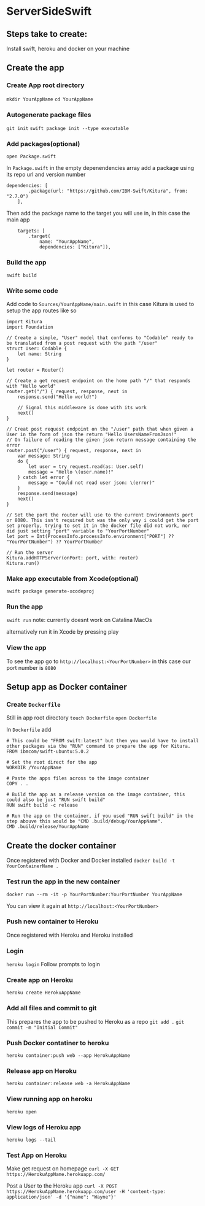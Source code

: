# ServerSideSwift

## Steps take to create:

Install swift, heroku and docker on your machine

## Create the app

### Create App root directory
`mkdir YourAppName`
`cd YourAppName`

### Autogenerate package files
`git init`
`swift package init --type executable`

### Add packages(optional)
`open Package.swift`

In `Package.swift` in the empty depenendencies array add a package using its repo url and version number

```
dependencies: [
        .package(url: "https://github.com/IBM-Swift/Kitura", from: "2.7.0")
    ],
```

Then add the package name to the target you will use in, in this case the main app

```
    targets: [
        .target(
            name: "YourAppName",
            dependencies: ["Kitura"]),
```

### Build the app
`swift build`

### Write some code

Add code to `Sources/YourAppName/main.swift` in this case Kitura is used to setup the app routes like so

```
import Kitura
import Foundation

// Create a simple, "User" model that conforms to "Codable" ready to be translated from a post request with the path "/user"
struct User: Codable {
    let name: String
}

let router = Router()

// Create a get request endpoint on the home path "/" that responds with "Hello world"
router.get("/") { request, response, next in
    response.send("Hello world!")

    // Signal this middleware is done with its work
    next()
}

// Creat post request endpoint on the "/user" path that when given a User in the form of json the return "Hello UsersNameFromJson!"
// On failure of reading the given json return message containing the error 
router.post("/user") { request, response, next in
    var message: String
    do {
        let user = try request.read(as: User.self)
        message = "Hello \(user.name)!"
    } catch let error {
        message = "Could not read user json: \(error)"
    }
    response.send(message)
    next()
}

// Set the port the router will use to the current Environments port or 8080. This isn't required but was the only way i could get the port set properly, trying to set it in the docker file did not work, nor did just setting "port" variable to "YourPortNumber"
let port = Int(ProcessInfo.processInfo.environment["PORT"] ?? "YourPortNumber") ?? YourPortNumber

// Run the server
Kitura.addHTTPServer(onPort: port, with: router)
Kitura.run()
```

### Make app executable from Xcode(optional)
`swift package generate-xcodeproj`

### Run the app
`swift run` note: currently doesnt work on Catalina MacOs

alternatively run it in Xcode by pressing play

### View the app
To see the app go to `http://localhost:<YourPortNumber>` in this case our port number is `8080`

## Setup app as Docker container

### Create `Dockerfile`
Still in app root directory
`touch Dockerfile`
`open Dockerfile`

In `Dockerfile` add
```
# This could be "FROM swift:latest" but then you would have to install other packages via the "RUN" command to prepare the app for Kitura. 
FROM ibmcom/swift-ubuntu:5.0.2

# Set the root direct for the app
WORKDIR /YourAppName

# Paste the apps files across to the image container
COPY . .

# Build the app as a release version on the image container, this could also be just "RUN swift build"
RUN swift build -c release

# Run the app on the container, if you used "RUN swift build" in the step abouve this would be "CMD .build/debug/YourAppName". 
CMD .build/release/YourAppName
```

## Create the docker container
Once registered with Docker and Docker installed 
`docker build -t YourContainerName .`

### Test run the app in the new container
`docker run --rm -it -p YourPortNumber:YourPortNumber YourAppName`

You can view it again at `http://localhost:<YourPortNumber>` 

### Push new container to Heroku
Once registered with Heroku and Heroku installed

### Login
`heroku login`
Follow prompts to login

### Create app on Heroku
`heroku create HerokuAppName`

### Add all files and commit to git
This prepares the app to be pushed to Heroku as a repo
`git add .`
`git commit -m "Initial Commit"`

### Push Docker contatiner to heroku
`heroku container:push web --app HerokuAppName`

### Release app on Heroku
`heroku container:release web -a HerokuAppName`

### View running app on heroku
`heroku open`

### View logs of Heroku app 
`heroku logs --tail`

###  Test App on Heroku
Make get request on homepage
`curl -X GET https://HerokuAppName.herokuapp.com/`

Post a User to the Heroku app
`curl -X POST https://HerokuAppName.herokuapp.com/user -H 'content-type: application/json' -d '{"name": "Wayne"}'`


